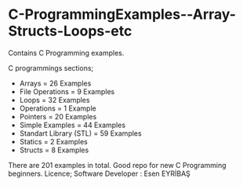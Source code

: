 # C-ProgrammingExamples--Array-Structs-Loops-etc
Contains C Programming examples.

C programmings sections;
- Arrays = 26 Examples
- File Operations = 9 Examples
- Loops = 32 Examples
- Operations = 1 Example
- Pointers = 20 Examples
- Simple Examples = 44 Examples
- Standart Library (STL) = 59 Examples
- Statics = 2 Examples
- Structs = 8 Examples

There are 201 examples in total. Good repo for new C Programming beginners.
Licence; Software Developer : Esen EYRİBAŞ
